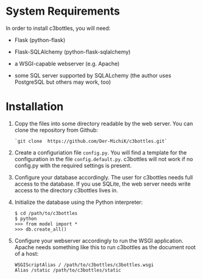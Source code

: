 # System Requirements

In order to install c3bottles, you will need:

*   Flask (python-flask)

*   Flask-SQLAlchemy (python-flask-sqlalchemy)

*   a WSGI-capable webserver (e.g. Apache)

*   some SQL server supported by SQLALchemy (the author uses PostgreSQL but
    others may work, too)

# Installation

1.  Copy the files into some directory readable by the web server.
    You can clone the repository from Github:

        `git clone  https://github.com/Der-MichiK/c3bottles.git`

2.  Create a configuriation file `config.py`. You will find a template for the
    configuration in the file `config.default.py`. c3bottles will not work if
    no config.py with the required settings is present.

3.  Configure your database accordingly. The user for c3bottles needs full
    access to the database. If you use SQLite, the web server needs write
    access to the directory c3bottles lives in.

4.  Initialize the database using the Python interpreter:

        $ cd /path/to/c3bottles
        $ python
        >>> from model import *
        >>> db.create_all()

5.  Configure your webserver accordingly to run the WSGI application. Apache
    needs something like this to run c3bottles as the document root of a host:
    
        WSGIScriptAlias / /path/to/c3bottles/c3bottles.wsgi
        Alias /static /path/to/c3bottles/static
